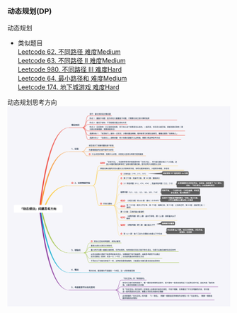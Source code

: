 ### 动态规划(DP)  
动态规划  

- 类似题目  
[Leetcode 62. 不同路径 难度Medium](https://leetcode-cn.com/problems/unique-paths/)  
[Leetcode 63. 不同路径 II 难度Medium](https://leetcode-cn.com/problems/unique-paths-ii/)    
[Leetcode 980. 不同路径 III 难度Hard](https://leetcode-cn.com/problems/unique-paths-iii/)  
[Leetcode 64. 最小路径和 难度Medium](https://leetcode-cn.com/problems/minimum-path-sum/)  
[Leetcode 174. 地下城游戏 难度Hard](https://leetcode-cn.com/problems/dungeon-game/)


动态规划思考方向
![动态规划思考方向](https://github.com/Zpadger/Frontend/blob/master/Algorithm/res/%E5%8A%A8%E6%80%81%E8%A7%84%E5%88%92%E9%97%AE%E9%A2%98%E6%80%9D%E8%80%83%E6%96%B9%E5%90%91.png)
 
